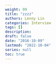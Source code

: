 ```yaml
---
weight: 99
title: "zzzz"
authors: Lenny Lin
categories: Interview
tags: []
description: 
draft: false
date: "2016-10-09"
lastmod: "2022-10-04"
series: null
toc: true
---
```





